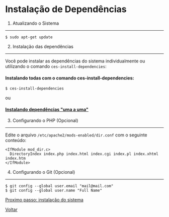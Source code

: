 Instalação de Dependências
==========================

1. Atualizando o Sistema
------------------------

```
$ sudo apt-get update
```


2. Instalação das dependências
------------------------------

Você pode instalar as dependências do sistema individualmente ou utilizando o comando `ces-install-dependencies`:

#### Instalando todas com o comando ces-install-dependencies:

```
$ ces-install-dependencies
```

ou

#### [Instalando dependências "uma a uma"](dependencies-list.md)


3. Configurando o PHP (Opcional)
--------------------------------

Edite o arquivo `/etc/apache2/mods-enabled/dir.conf` com o seguinte conteúdo:

```
<IfModule mod_dir.c>
  DirectoryIndex index.php index.html index.cgi index.pl index.xhtml index.htm
</IfModule>
```


4. Configurando o Git (Opcional)
--------------------------------

```
$ git config --global user.email "mail@mail.com"
$ git config --global user.name "Full Name"
```


[Proximo passo: instalação do sistema](system.md)

[Voltar](../getting-started.md)

